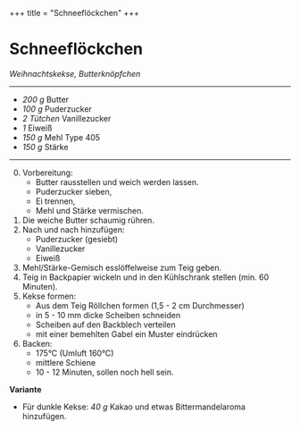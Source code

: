 +++
title = "Schneeflöckchen"
+++
# Schneeflöckchen

*Weihnachtskekse, Butterknöpfchen*

---

- *200 g* Butter
- *100 g* Puderzucker
- *2 Tütchen* Vanillezucker
- *1* Eiweiß
- *150 g* Mehl Type 405
- *150 g* Stärke

---

0. Vorbereitung:
   * Butter rausstellen und weich werden lassen.
   * Puderzucker sieben,
   * Ei trennen,
   * Mehl und Stärke vermischen.
1. Die weiche Butter schaumig rühren.
2. Nach und nach hinzufügen:
   * Puderzucker (gesiebt)
   * Vanillezucker
   * Eiweiß
3. Mehl/Stärke-Gemisch esslöffelweise zum Teig geben.
4. Teig in Backpapier wickeln und in den Kühlschrank stellen (min. 60 Minuten).
5. Kekse formen:
   * Aus dem Teig Röllchen formen (1,5 - 2 cm Durchmesser)
   * in 5 - 10 mm dicke Scheiben schneiden
   * Scheiben auf den Backblech verteilen
   * mit einer bemehlten Gabel ein Muster eindrücken
6. Backen:
   * 175°C (Umluft 160°C)
   * mittlere Schiene
   * 10 - 12 Minuten, sollen noch hell sein.

**Variante**
* Für dunkle Kekse: *40 g* Kakao und etwas Bittermandelaroma hinzufügen.

